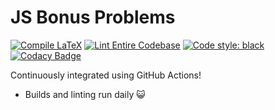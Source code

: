 # JS Bonus Problems
[![Compile LaTeX](https://github.com/RajeevAtla/JS-Bonus-Problems/actions/workflows/main.yml/badge.svg)](https://github.com/RajeevAtla/JS-Bonus-Problems/actions/workflows/main.yml)
[![Lint Entire Codebase](https://github.com/RajeevAtla/JS-Bonus-Problems/actions/workflows/linter.yml/badge.svg)](https://github.com/RajeevAtla/JS-Bonus-Problems/actions/workflows/linter.yml)
[![Code style: black](https://img.shields.io/badge/code%20style-black-000000.svg)](https://github.com/psf/black)
[![Codacy Badge](https://app.codacy.com/project/badge/Grade/6de6d631f6894f08b3aa5add4ca4e144)](https://www.codacy.com/gh/RajeevAtla/JS-Bonus-Problems/dashboard?utm_source=github.com&amp;utm_medium=referral&amp;utm_content=RajeevAtla/JS-Bonus-Problems&amp;utm_campaign=Badge_Grade)

Continuously integrated using GitHub Actions!

- Builds and linting run daily 😺
